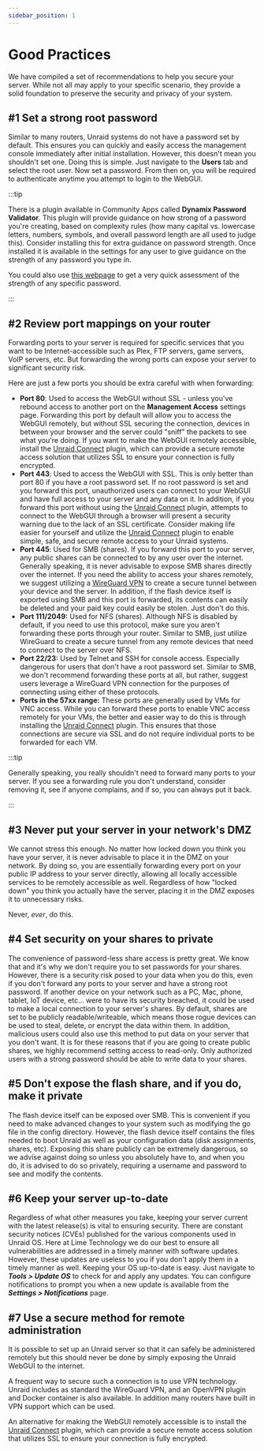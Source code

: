 ```yaml
---
sidebar_position: 1
---
```


# Good Practices

We have compiled a set of recommendations to help you secure your server. While not all may apply to your specific scenario, they provide a solid foundation to preserve the security and privacy of your system.

## \#1 Set a strong root password

Similar to many routers, Unraid systems do not have a password set by default. This ensures you can quickly and easily access the management console immediately after initial installation. However, this doesn't mean you shouldn't set one. Doing this is simple. Just navigate to the **Users** tab and select the root user. Now set a password. From then on, you will be required to authenticate anytime you attempt to login to the WebGUI.

:::tip

There is a plugin available in Community Apps called **Dynamix Password Validator**. This plugin will provide guidance on how strong of a password you're creating, based on complexity rules (how many capital vs. lowercase letters, numbers, symbols, and overall password length are all used to judge this). Consider installing this for extra guidance on password strength. Once installed it is available in the settings for any user to give guidance on the strength of any password you type in.

You could also use [this webpage](https://bitwarden.com/password-strength/) to get a very quick assessment of the strength of any specific password.

:::

## \#2 Review port mappings on your router

Forwarding ports to your server is required for specific services that you want to be Internet-accessible such as Plex, FTP servers, game servers, VoIP servers, etc. But forwarding the wrong ports can expose your server to significant security risk.

Here are just a few ports you should be extra careful with when forwarding:

* **Port 80**: Used to access the WebGUI without SSL - unless you've rebound access to another port on the **Management Access** settings page. Forwarding this port by default will allow you to access the WebGUI remotely, but without SSL securing the connection, devices in between your browser and the server could "sniff" the packets to see what you're doing. If you want to make the WebGUI remotely accessible, install the [Unraid Connect](/connect/about.md) plugin, which can provide a secure remote access solution that utilizes SSL to ensure your connection is fully encrypted.
* **Port 443**: Used to access the WebGUI with SSL. This is only better than port 80 if you have a root password set. If no root password is set and you forward this port, unauthorized users can connect to your WebGUI and have full access to your server and any data on it. In addition, if you forward this port without using the [Unraid Connect](/connect/about.md) plugin, attempts to connect to the WebGUI through a browser will present a security warning due to the lack of an SSL certificate.
  Consider making life easier for yourself and utilize the [Unraid Connect](/connect/about.md) plugin to enable simple, safe, and secure remote access to your Unraid systems.
* **Port 445**: Used for SMB (shares). If you forward this port to your server, any public shares can be connected to by any user over the internet. Generally speaking, it is never advisable to expose SMB shares directly over the internet. If you need the ability to access your shares remotely, we suggest utilizing a [WireGuard VPN](./vpn.md) to create a secure tunnel between your device and the server. In addition, if the flash device itself is exported using SMB and this port is forwarded, its contents can easily be deleted and your paid key could easily be stolen. Just don't do this.
* **Port 111/2049:** Used for NFS (shares). Although NFS is disabled by default, if you need to use this protocol, make sure you aren't forwarding these ports through your router. Similar to SMB, just utilize WireGuard to create a secure tunnel from any remote devices that need to connect to the server over NFS.
* **Port 22/23:** Used by Telnet and SSH for console access.
  Especially dangerous for users that don't have a root password set.
  Similar to SMB, we don't recommend forwarding these ports at all, but rather, suggest users leverage a WireGuard VPN connection for the purposes of connecting using either of these protocols.
* **Ports in the 57xx range:** These ports are generally used by VMs for VNC access. While you can forward these ports to enable VNC access remotely for your VMs, the better and easier way to do this is through installing the [Unraid Connect](/connect/about.md) plugin.
  This ensures that those connections are secure via SSL and do not require individual ports to be forwarded for each VM.

:::tip

Generally speaking, you really shouldn't need to forward many ports to your server. If you see a forwarding rule you don't understand, consider removing it, see if anyone complains, and if so, you can always put it back.

:::

## \#3 Never put your server in your network's DMZ

We cannot stress this enough. No matter how locked down you think you have your server, it is never advisable to place it in the DMZ on your network. By doing so, you are essentially forwarding every port on your public IP address to your server directly, allowing all locally accessible services to be remotely accessible as well. Regardless of how "locked down" you think you actually have the server, placing it in the DMZ exposes it to unnecessary risks.

Never, *ever*, do this.

## \#4 Set security on your shares to private

The convenience of password-less share access is pretty great. We know that and it's why we don't require you to set passwords for your shares. However, there is a security risk posed to your data when you do this, even if you don't forward any ports to your server and have a strong root password. If another device on your network such as a PC, Mac, phone, tablet, IoT device, etc... were to have its security breached, it could be used to make a local connection to your server's shares. By default, shares are set to be publicly readable/writeable, which means those rogue devices can be used to steal, delete, or encrypt the data within them. In addition, malicious users could also use this method to put data on your server that you don't want. It is for these reasons that if you are going to create public shares, we highly recommend setting access to read-only. Only authorized users with a strong password should be able to write data to your shares.

## \#5 Don't expose the flash share, and if you do, make it private

The flash device itself can be exposed over SMB. This is convenient if you need to make advanced changes to your system such as modifying the go file in the config directory. However, the flash device itself contains the files needed to boot Unraid as well as your configuration data (disk assignments, shares, etc). Exposing this share publicly can be extremely dangerous, so we advise against doing so unless you absolutely have to, and when you do, it is advised to do so privately, requiring a username and password to see and modify the contents.

## \#6 Keep your server up-to-date

Regardless of what other measures you take, keeping your server current with the latest release(s) is vital to ensuring security. There are constant security notices (CVEs) published for the various components used in Unraid OS. Here at Lime Technology we do our best to ensure all vulnerabilities are addressed in a timely manner with software updates. However, these updates are useless to you if you don't apply them in a timely manner as well. Keeping your OS up-to-date is easy. Just navigate to ***Tools > Update OS*** to check for and apply any updates. You can configure notifications to prompt you when a new update is available from the ***Settings > Notifications*** page.

## \#7 Use a secure method for remote administration

It is possible to set up an Unraid server so that it can safely be administered remotely but this should never be done by simply exposing the Unraid WebGUI to the internet.

A frequent way to secure such a connection is to use VPN technology. Unraid includes as standard the WireGuard VPN, and an OpenVPN plugin and Docker container is also available. In addition many routers have built in VPN support which can be used.

An alternative for making the WebGUI remotely accessible is to install the [Unraid Connect](/connect/about.md) plugin, which can provide a secure remote access solution that utilizes SSL to ensure your connection is fully encrypted.
